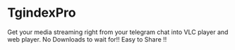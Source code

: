# TgindexPro
Get your media streaming right from your telegram chat into VLC player and web player. No Downloads to wait for!! Easy to Share !!
